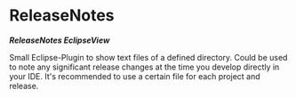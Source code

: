 ReleaseNotes
============

<i><b>ReleaseNotes EclipseView</b></i>

Small Eclipse-Plugin to show text files of a defined directory.
Could be used to note any significant release changes at the time you develop directly in your IDE.
It's recommended to use a certain file for each project and release.
